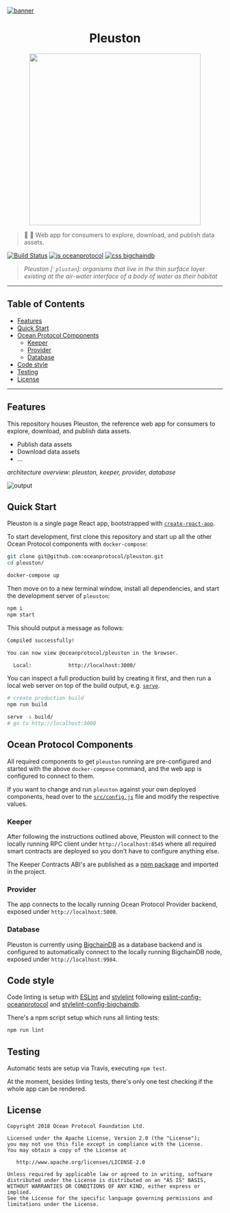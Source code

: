 [![banner](https://raw.githubusercontent.com/oceanprotocol/art/master/github/repo-banner%402x.png)](https://oceanprotocol.com)

<h1 align="center">Pleuston</h1>

<p align="center">
  <img width="400" src="https://user-images.githubusercontent.com/90316/43195950-cc01fd90-9006-11e8-8d5e-cb802c6502b3.gif" />
</p>

> 🦑 🦄 Web app for consumers to explore, download, and publish data assets.

[![Build Status](https://travis-ci.com/oceanprotocol/pleuston.svg?token=3psqw6c8KMDqfdGQ2x6d&branch=master)](https://travis-ci.com/oceanprotocol/pleuston)
[![js oceanprotocol](https://img.shields.io/badge/js-oceanprotocol-7b1173.svg)](https://github.com/oceanprotocol/eslint-config-oceanprotocol)
[![css bigchaindb](https://img.shields.io/badge/css-bigchaindb-39BA91.svg)](https://github.com/bigchaindb/stylelint-config-bigchaindb)

> _Pleuston [`ˈplustən`]: organisms that live in the thin surface layer existing at the air-water interface of a body of water as their habitat_

---

## Table of Contents

  - [Features](#features)
  - [Quick Start](#quick-start)
  - [Ocean Protocol Components](#ocean-protocol-components)
     - [Keeper](#keeper)
     - [Provider](#provider)
     - [Database](#database)
  - [Code style](#code-style)
  - [Testing](#testing)
  - [License](#license)

---

## Features

This repository houses Pleuston, the reference web app for consumers to explore, download, and publish data assets.

- Publish data assets
- Download data assets
- ...

_architecture overview: pleuston, keeper, provider, database_

![output](https://user-images.githubusercontent.com/6178597/41625184-37cf5e4c-7418-11e8-81c2-f779e5f7ee8b.gif)

## Quick Start

Pleuston is a single page React app, bootstrapped with [`create-react-app`](https://github.com/facebook/create-react-app).

To start development, first clone this repository and start up all the other Ocean Protocol components with `docker-compose`:

```bash
git clone git@github.com:oceanprotocol/pleuston.git
cd pleuston/

docker-compose up
```

Then move on to a new terminal window, install all dependencies, and start the development server of `pleuston`:

```bash
npm i
npm start
````

This should output a message as follows:

```bash
Compiled successfully!

You can now view @oceanprotocol/pleuston in the browser.

  Local:            http://localhost:3000/
```

You can inspect a full production build by creating it first, and then run a local web server on top of the build output, e.g. [`serve`](https://github.com/zeit/serve).

```bash
# create production build
npm run build

serve -s build/
# go to http://localhost:5000
```

## Ocean Protocol Components

All required components to get `pleuston` running are pre-configured and started with the above `docker-compose` command, and the web app is configured to connect to them.

If you want to change and run `pleuston` against your own deployed components, head over to the [`src/config.js`](./src/config.js) file and modify the respective values.

### Keeper

After following the instructions outlined above, Pleuston will connect to the locally running RPC client under `http://localhost:8545` where all required smart contracts are deployed so you don't have to configure anything else.

The Keeper Contracts ABI's are published as a [npm package](https://www.npmjs.com/package/@oceanprotocol/keeper-contracts) and imported in the project.

### Provider

The app connects to the locally running Ocean Protocol Provider backend, exposed under `http://localhost:5000`.

### Database

Pleuston is currently using [BigchainDB](http://github.com/bigchaindb/bigchaindb) as a database backend and is configured to automatically connect to the locally running BigchainDB node, exposed under `http://localhost:9984`.

## Code style

Code linting is setup with [ESLint](https://eslint.org) and [stylelint](https://stylelint.io) following [eslint-config-oceanprotocol](https://github.com/oceanprotocol/eslint-config-oceanprotocol) and [stylelint-config-bigchaindb](https://github.com/bigchaindb/stylelint-config-bigchaindb).

There's a npm script setup which runs all linting tests:

```bash
npm run lint
```

## Testing

Automatic tests are setup via Travis, executing `npm test`.

At the moment, besides linting tests, there's only one test checking if the whole app can be rendered.

## License

```
Copyright 2018 Ocean Protocol Foundation Ltd.

Licensed under the Apache License, Version 2.0 (the "License");
you may not use this file except in compliance with the License.
You may obtain a copy of the License at

   http://www.apache.org/licenses/LICENSE-2.0

Unless required by applicable law or agreed to in writing, software
distributed under the License is distributed on an "AS IS" BASIS,
WITHOUT WARRANTIES OR CONDITIONS OF ANY KIND, either express or implied.
See the License for the specific language governing permissions and
limitations under the License.
```
